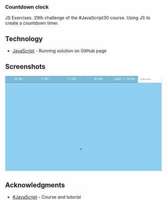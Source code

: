 ### Countdown clock

JS Exercises. 29th challenge of the #JavaScript30 course.
Using JS to create a countdown timer.

## Technology

* [JavaScript](https://kmthorsnes.github.io/29-countdown-clock/) - Running solution on GitHub page

## Screenshots
![Screenshot](https://github.com/kmthorsnes/29-countdown-clock/blob/master/screenshots/gif1.gif?raw=true "Optional title")

## Acknowledgments

* [#JavaScript](https://javascript30.com/) - Course and tutorial